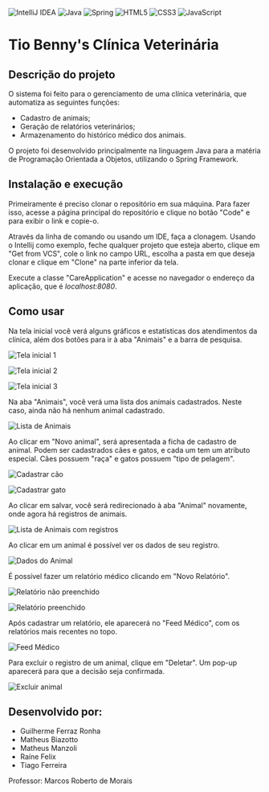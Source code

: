 ![IntelliJ IDEA](https://img.shields.io/badge/IntelliJIDEA-000000.svg?style=for-the-badge&logo=intellij-idea&logoColor=white)
![Java](https://img.shields.io/badge/java-%23ED8B00.svg?style=for-the-badge&logo=openjdk&logoColor=white)
![Spring](https://img.shields.io/badge/spring-%236DB33F.svg?style=for-the-badge&logo=spring&logoColor=white)
![HTML5](https://img.shields.io/badge/html5-%23E34F26.svg?style=for-the-badge&logo=html5&logoColor=white)
![CSS3](https://img.shields.io/badge/css3-%231572B6.svg?style=for-the-badge&logo=css3&logoColor=white)
![JavaScript](https://img.shields.io/badge/javascript-%23323330.svg?style=for-the-badge&logo=javascript&logoColor=%23F7DF1E)

# Tio Benny's Clínica Veterinária

## Descrição do projeto

O sistema foi feito para o gerenciamento de uma clínica veterinária, que automatiza as seguintes funções:

- Cadastro de animais;
- Geração de relatórios veterinários;
- Armazenamento do histórico médico dos animais.

O projeto foi desenvolvido principalmente na linguagem Java para a matéria de Programação Orientada a Objetos, utilizando o Spring Framework.

## Instalação e execução

Primeiramente é preciso clonar o repositório em sua máquina. Para fazer isso, acesse a página principal do repositório e clique no botão "Code" e para exibir o link e copie-o.

Através da linha de comando ou usando um IDE, faça a clonagem. Usando o Intellij como exemplo, feche qualquer projeto que esteja aberto, clique em "Get from VCS", cole o link no campo URL, escolha a pasta em que deseja clonar e clique em "Clone" na parte inferior da tela.

Execute a classe "CareApplication" e acesse no navegador o endereço da aplicação, que é _localhost:8080_.

## Como usar

Na tela inicial você verá alguns gráficos e estatísticas dos atendimentos da clínica,
além dos botões para ir à aba "Animais" e a barra de pesquisa.

![Tela inicial 1](./screenshots/10_tela_inicial_1.png)

![Tela inicial 2](./screenshots/11_tela_inicial_2.png)

![Tela inicial 3](./screenshots/12_tela_inicial_3.png)

Na aba "Animais", você verá uma lista dos animais cadastrados. Neste caso, ainda não há nenhum animal cadastrado.

![Lista de Animais](./screenshots/1_animais.png)

Ao clicar em "Novo animal", será apresentada a ficha de cadastro de animal. Podem ser cadastrados cães e gatos, e
cada um tem um atributo especial. Cães possuem "raça" e gatos possuem "tipo de pelagem".

![Cadastrar cão](./screenshots/2_cachorro.png)

![Cadastrar gato](./screenshots/3_gato.png)

Ao clicar em salvar, você será redirecionado à aba "Animal" novamente, onde agora há registros de animais.

![Lista de Animais com registros](./screenshots/4_animais_cadastrados.png)

Ao clicar em um animal é possível ver os dados de seu registro.

![Dados do Animal](./screenshots/5_dados_do_animal.png)

É possível fazer um relatório médico clicando em "Novo Relatório".

![Relatório não preenchido](./screenshots/6_relatorio_nao_preenchido.png)

![Relatório preenchido](./screenshots/7_Relatorio_preenchido.png)

Após cadastrar um relatório, ele aparecerá no "Feed Médico", com os relatórios mais recentes no topo.

![Feed Médico](./screenshots/8_Feed_medico.png)

Para excluir o registro de um animal, clique em "Deletar". Um pop-up aparecerá para que a decisão seja
confirmada.

![Excluir animal](./screenshots/9_Deletar_animal.png)

## Desenvolvido por:

- Guilherme Ferraz Ronha
- Matheus Biazotto
- Matheus Manzoli
- Raíne Felix
- Tiago Ferreira

Professor: Marcos Roberto de Morais
